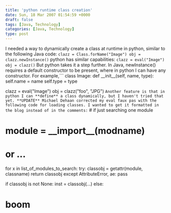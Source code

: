 ```yaml
---
title: 'python runtime class creation'
date: Sun, 18 Mar 2007 01:54:59 +0000
draft: false
tags: [Java, Technology]
categories: [Java, Technology]
type: post
---
```


I needed a way to dynamically create a class at runtime in python, similar to the following Java code: `clazz = Class.forName("Image") obj = clazz.newInstance()` python has similar capabilities: `clazz = eval("Image") obj = clazz()` But python takes it a step further. In Java, newInstance() requires a default constructor to be present, where in python I can have any constructor. For example,```
class Image:
   def \_\_init\_\_(self, name, type):
      self.name = name
      self.type = type

clazz = eval("Image")
obj = clazz("foo", "JPG")
```Another feature is that in python I can **define** a class dynamically, but I haven't tried that yet. **UPDATE** Michael Dehaan corrected my eval faux pas with the following code for loading classes. I wanted to get it formatted in the blog instead of in the comments:```
\# if just searching one module
# module = \_\_import\_\_(modname)
# or ...
for x in list\_of\_modules\_to\_search:
   try:
        classobj = getattr(module, classname)
        return classobj
   except AttributeError, ae:
        pass

if classobj is not None:
   inst = classobj(...)
else:
   # boom

```